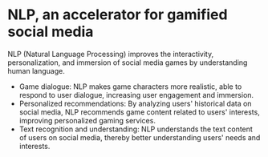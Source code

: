 # NLP, an accelerator for gamified social media

NLP (Natural Language Processing) improves the interactivity, personalization, and immersion of social media games by understanding human language.

* Game dialogue: NLP makes game characters more realistic, able to respond to user dialogue, increasing user engagement and immersion.
* Personalized recommendations: By analyzing users' historical data on social media, NLP recommends game content related to users' interests, improving personalized gaming services.
* Text recognition and understanding: NLP understands the text content of users on social media, thereby better understanding users' needs and interests.
